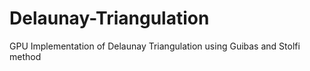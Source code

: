 # Delaunay-Triangulation
GPU Implementation of Delaunay Triangulation using Guibas and Stolfi method 
